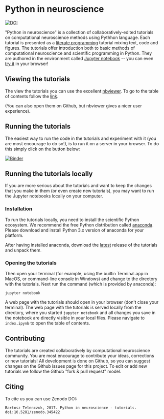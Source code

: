 # Python in neuroscience

[![DOI](https://zenodo.org/badge/DOI/10.5281/zenodo.345422.svg)](https://doi.org/10.5281/zenodo.345422)


"Python in neuroscience" is a collection of collaboratively-edited tutorials on computational neuroscience methods using Pythhon language. Each tutorial is presented as a [literate programming](https://en.wikipedia.org/wiki/Literate_programming) tutorial mixing text, code and figures. The tutorials offer introduction both to basic methods of computational neuroscience and scientific programming in Python. They are authored in the environment called [Jupyter notebook](https://jupyter.org/) -- you can even [try it](https://try.jupyter.org/) in your browser!

## Viewing the tutorials

The view the tutorials you can use the excellent [nbviewer](https://nbviewer.jupyter.org/). To go to the table of contents follow the [link](https://nbviewer.jupyter.org/github/btel/python-in-neuroscience-tutorials/blob/master/index.ipynb).

(You can also open them on Github, but nbviewer gives a nicer user experience).


## Running the tutorials

The easiest way to run the code in the tutorials and experiment with it (you are most encourage to do so!), is to run it on a server in your browser. To do this simply click on the button below:

 [![Binder](http://mybinder.org/badge.svg)](http://mybinder.org:/repo/btel/python-in-neuroscience-tutorials) 

## Running the tutorials locally

If you are more serious about the tutorials and want to keep the changes that you make in them (or even create new tutorials), you may want to run the Jupyter notebooks locally on your computer.

### Installation

To run the tutorials locally, you need to install the scientific Python ecosystem. We recommend the free Python distribution called [anaconda](https://www.continuum.io/downloads). Please download and install Python 3.x version of anaconda for your platform.

After having installed anaconda, download the [latest](https://github.com/btel/python-in-neuroscience-tutorials/releases/latest) release of the tutorials and unpack them. 

### Opening the tutorials

Then open your terminal (for example, using the builtin Terminal.app in MacOS, or command-line console in Windows) and change to the directory with the tutorials. Next run the command (which is provided by anaconda):

```
jupyter notebook
```

A web  page with the tutorials should open in your browser (don't close your terminal). The web page with the tutorials is served locally from the directory, where you started `jupyter notebook` and all changes you save in the notebook are directly visible in your local files. Please navigate to `index.ipynb` to open the table of contents.

## Contributing

The tutorials are created collaboratively by computational neuroscience community. You are most encourage to contribute your ideas, corrections or new tutorials! All development is done on Github, so you can suggest changes on the Github issues page for this project. To edit or add new tutorials we follow the Github "fork & pull request" model. 

## Citing

To cite us you can use Zenodo DOI:

    Bartosz Telenczuk, 2017. Python in neuroscience - tutorials. doi:10.5281/zenodo.345422
